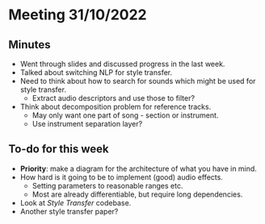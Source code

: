 # Meeting 31/10/2022

## Minutes
- Went through slides and discussed progress in the last week.
- Talked about switching NLP for style transfer.
- Need to think about how to search for sounds which might be used for style transfer.
  - Extract audio descriptors and use those to filter?
- Think about decomposition problem for reference tracks.
  - May only want one part of song - section or instrument.
  - Use instrument separation layer?

## To-do for this week 
- **Priority**: make a diagram for the architecture of what you have in mind.
- How hard is it going to be to implement (good) audio effects.
  - Setting parameters to reasonable ranges etc.
  - Most are already differentiable, but require long dependencies.
- Look at *Style Transfer* codebase.
- Another style transfer paper?